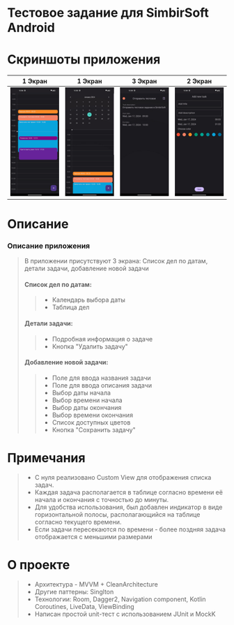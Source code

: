 # Тестовое задание для SimbirSoft Android
# Скриншоты приложения
| 1 Экран | 1 Экран | 3 Экран | 2 Экран |
| ------------- | ------------- | ------------- | ------------- |
| ![alt text](app/src/main/images/screen_1.jpg)  | ![alt text](app/src/main/images/screen_1_1.jpg) | ![alt text](app/src/main/images/screen_3.jpg)  | ![alt text](app/src/main/images/screen_2.jpg) |
# Описание
### Описание приложения
> В приложении присутствуют 3 экрана: Список дел по датам, детали задачи, добавление новой задачи
> #### Список дел по датам:
>> + Календарь выбора даты
>> + Таблица дел
> #### Детали задачи:
>> + Подробная информация о задаче
>> + Кнопка "Удалить задачу"
> #### Добавление новой задачи:
>> + Поле для ввода названия задачи
>> + Поле для ввода описания задачи
>> + Выбор даты начала
>> + Выбор времени начала
>> + Выбор даты окончания
>> + Выбор времени окончания
>> + Список доступных цветов
>> + Кнопка "Сохранить задачу"
# Примечания
> + С нуля реализовано Custom View для отображения списка задач.
> + Каждая задача располагается в таблице согласно времени её начала и окончания с точностью до минуты.
> + Для удобства использования, был добавлен индикатор в виде горизонтальной полосы, располагающийся на таблице согласно текущего времени.
> + Если задачи пересекаются по времени - более поздняя задача отображается с меньшими размерами
# О проекте
> + Архитектура - MVVM + CleanArchitecture
> + Другие паттерны: Singlton
> + Технологии: Room, Dagger2, Navigation component, Kotlin Coroutines, LiveData, ViewBinding
> + Написан простой unit-тест с использованием JUnit и MockK
